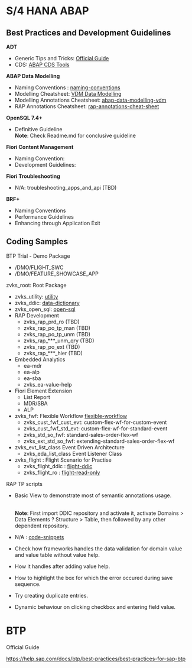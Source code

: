 # S/4 HANA ABAP

## Best Practices and Development Guidelines

**ADT**

- Generic Tips and Tricks: [Official Guide]([https://help.sap.com/docs/abap-cloud/abap-development-tools-user-guide/tips-and-tricks-abap-core-tools?version=sap_btp](https://help.sap.com/docs/abap-cloud/abap-development-tools-user-guide/tips-and-tricks-abap-core-tools?version=sap_btp))
- CDS: [ABAP CDS Tools](https://help.sap.com/docs/abap-cloud/abap-cds-tools-user-guide/tips-and-tricks-abap-cds-tools)

**ABAP Data Modelling**

- Naming Conventions : [naming-conventions](https://github.com/zvikesh/naming-conventions)
- Modelling Cheatsheet: [VDM Data Modelling](https://app.excalidraw.com/l/5eMbpiBu0l3/5sRgLPpDEZj)
- Modelling Annotations Cheatsheet: [abap-data-modelling-vdm](https://github.com/zvikesh/abap-data-modelling-vdm)
- RAP Annotations Cheatsheet: [rap-annotations-cheat-sheet](https://github.com/zvikesh/rap-annotations-cheat-sheet)
 
**OpenSQL 7.4+**

- Definitive Guideline   </br> **Note**: Check Readme.md for conclusive guideline

**Fiori Content Management**

- Naming Convention:
- Development Guidelines:

**Fiori Troubleshooting**

- N/A: troubleshooting_apps_and_api (TBD)

**BRF+**

- Naming Conventions
- Performance Guidelines
- Enhancing through Application Exit


## Coding Samples

BTP Trial - Demo Package
- /DMO/FLIGHT_SWC
- /DMO/FEATURE_SHOWCASE_APP

zvks_root: Root Package
- zvks_utility: [utility](https://github.com/zvikesh/utility)
- zvks_ddic: [data-dictionary](https://github.com/zvikesh/data-dictionary)
- zvks_open_sql: [open-sql](https://github.com/zvikesh/open-sql)
- RAP Development
  - zvks_rap_prd_ro (TBD)
  - zvks_rap_po_tp_man (TBD)
  - zvks_rap_po_tp_unm (TBD)
  - zvks_rap_***_unm_qry (TBD)
  - zvks_rap_po_ext (TBD)
  - zvks_rap_***_hier (TBD)
- Embedded Analytics
  - ea-mdr
  - ea-alp
  - ea-sba
  - zvks_ea-value-help
- Fiori Element Extension
  - List Report
  - MDR/SBA
  - ALP
- zvks_fwf: Flexible Workflow [flexible-workflow](https://github.com/zvikesh/flexible-workflow/tree/main)
  - zvks_cust_fwf_cust_evt: custom-flex-wf-for-custom-event
  - zvks_cust_fwf_std_evt: custom-flex-wf-for-standard-event
  - zvks_std_so_fwf: standard-sales-order-flex-wf
  - zvks_ext_std_so_fwf: extending-standard-sales-order-flex-wf
- zvks_evt_list_class Event Driven Architecture
  - zvks_eda_list_class Event Listener Class
- zvks_flight : Flight Scenario for Practise
  - zvks_flight_ddic : [flight-ddic](https://github.com/zvikesh/flight-ddic)
  - zvks_flight_ro   : [flight-read-only](https://github.com/zvikesh/flight-read-only)

RAP TP scripts
- Basic View to demonstrate most of semantic annotations usage.

  </br> **Note**: First import DDIC repository and activate it, activate Domains > Data Elements ? Structure > Table, then followed by any other dependent repository.
- N/A : [code-snippets](https://github.com/zvikesh/code-snippets)


- Check how frameworks handles the data validation for domain value and value table without value help.
- How it handles after adding value help.
- How to highlight the box for which the error occured during save sequence.
- Try creating duplicate entries.
- Dynamic behaviour on clicking checkbox and entering field value.

# BTP

Official Guide </br>

https://help.sap.com/docs/btp/best-practices/best-practices-for-sap-btp
